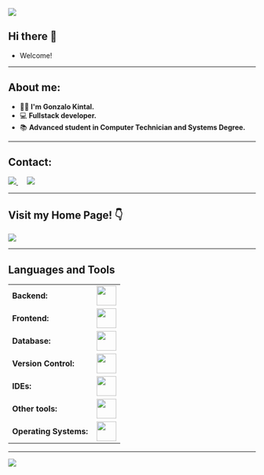 <!--
<img src="https://user-images.githubusercontent.com/73097560/115834477-dbab4500-a447-11eb-908a-139a6edaec5c.gif">

<div id="user-content-toc">
  <ul>
    <summary><h2 style="display: inline-block">Hi there 👋</h2></summary>
    <li>Welcome!</li>
  </ul>
</div>

<div id="user-content-toc">
  <ul>
    <summary><h2 style="display: inline-block">About me:</h2></summary>
  </ul>
  <li>I'm Gonzalo Kintal.</li>
  <li>👨‍💻 Fullstack developer.</li>
  <li>📚 Advanced student in Computer Technician and Systems Degree.</li>
</div>

<div id="user-content-toc">
  <ul>
    <summary><h2 style="display: inline-block">Contact:</h2></summary>
  </ul>
  <p>
    <a target="_blank" href="https://www.linkedin.com/in/gonzalo-kintal-071a41226/">
      <img src="https://img.shields.io/badge/-LinkedIn-0077B5?style=for-the-badge&logo=Linkedin&logoColor=white">
    </a>
    &emsp;
    <a target="_blank" href="mailto:kintalgonzalo40@gmail.com">
      <img src="https://img.shields.io/badge/-Gmail-D14836?style=for-the-badge&logo=Gmail&logoColor=white">
    </a>
    &emsp;
  </p>
</div>

<div id="user-content-toc">
  <ul>
    <summary><h2 style="display: inline-block">Visit my Home Page!</h2></summary>
  </ul>
  <br>👇<br>
  <a target="_blank" href="https://gonzalokintal.vercel.app">
    <img src="https://img.shields.io/badge/-PORTFOLIO-000000?style=for-the-badge&logo=blogger&logoColor=white">
  </a>
</div>

<div id="user-content-toc">
  <ul>
    <summary><h2 style="display: inline-block">Lenguages and Tools</h2></summary>
  </ul>
  <table>
    <tr>
        <td style="font-weight: bold; padding-right: 10px; vertical-align: center; border: none;">Backend:</td>
        <td><img height="40" src="https://skillicons.dev/icons?i=java,spring,maven,python,c"/></td>
    </tr>
    <tr>
        <td style="font-weight: bold; padding-right: 10px; vertical-align: center;">Frontend:</td>
        <td><img height="40" src="https://skillicons.dev/icons?i=react,tailwind,mui,html,css,js,ts,figma"/></td>
    </tr>
    <tr>
        <td style="font-weight: bold; padding-right: 10px; vertical-align: center; border: none;">Database:</td>
        <td><img height="40" src="https://skillicons.dev/icons?i=postgresql,mysql"/></td>
    </tr>
    <tr>
        <td style="font-weight: bold; padding-right: 10px; vertical-align: center; border: none;">Version Control:</td>
        <td><img height="40" src="https://skillicons.dev/icons?i=git,github,gitlab"/></td>
    </tr>
    <tr>
        <td style="font-weight: bold; padding-right: 10px; vertical-align: center; border: none;">IDEs:</td>
        <td><img height="40" src="https://skillicons.dev/icons?i=vscode,eclipse,idea"/></td>
    </tr>
    <tr>
        <td style="font-weight: bold; padding-right: 10px; vertical-align: center; border: none;">Other tools:</td>
        <td><img height="40" src="https://skillicons.dev/icons?i=postman,vim"/></td>
    </tr>
    <tr>
        <td style="font-weight: bold; padding-right: 10px; vertical-align: center; border: none;">Operating Systems:</td>
        <td><img height="40" src="https://skillicons.dev/icons?i=ubuntu,windows"/></td>
    </tr>
  </table>
</div>

<img src="https://user-images.githubusercontent.com/73097560/115834477-dbab4500-a447-11eb-908a-139a6edaec5c.gif">
-->
<img src="https://user-images.githubusercontent.com/73097560/115834477-dbab4500-a447-11eb-908a-139a6edaec5c.gif">

## Hi there 👋  
- Welcome!  

---

## About me:  
- 👨‍💻 **I'm Gonzalo Kintal.**  
- 💻 **Fullstack developer.**  
- 📚 **Advanced student in Computer Technician and Systems Degree.**  

---

## Contact:  
<p>
  <a target="_blank" href="https://www.linkedin.com/in/gonzalo-kintal-071a41226/">
    <img src="https://img.shields.io/badge/-LinkedIn-0077B5?style=for-the-badge&logo=Linkedin&logoColor=white">
  </a>
  &emsp;
  <a target="_blank" href="mailto:kintalgonzalo40@gmail.com">
    <img src="https://img.shields.io/badge/-Gmail-D14836?style=for-the-badge&logo=Gmail&logoColor=white">
  </a>
</p>

---

## Visit my Home Page! 👇
<a target="_blank" href="https://gonzalokintal.vercel.app">
  <img src="https://img.shields.io/badge/-PORTFOLIO-000000?style=for-the-badge&logo=blogger&logoColor=white">
</a>

---

## Languages and Tools  
<table>
    <tr>
        <td style="font-weight: bold; padding-right: 10px; vertical-align: center; border: none;">Backend:</td>
        <td><img height="40" src="https://skillicons.dev/icons?i=java,spring,maven,python,c"/></td>
    </tr>
    <tr>
        <td style="font-weight: bold; padding-right: 10px; vertical-align: center;">Frontend:</td>
        <td><img height="40" src="https://skillicons.dev/icons?i=react,tailwind,mui,html,css,js,ts,figma"/></td>
    </tr>
    <tr>
        <td style="font-weight: bold; padding-right: 10px; vertical-align: center; border: none;">Database:</td>
        <td><img height="40" src="https://skillicons.dev/icons?i=postgresql,mysql"/></td>
    </tr>
    <tr>
        <td style="font-weight: bold; padding-right: 10px; vertical-align: center; border: none;">Version Control:</td>
        <td><img height="40" src="https://skillicons.dev/icons?i=git,github,gitlab"/></td>
    </tr>
    <tr>
        <td style="font-weight: bold; padding-right: 10px; vertical-align: center; border: none;">IDEs:</td>
        <td><img height="40" src="https://skillicons.dev/icons?i=vscode,eclipse,idea"/></td>
    </tr>
    <tr>
        <td style="font-weight: bold; padding-right: 10px; vertical-align: center; border: none;">Other tools:</td>
        <td><img height="40" src="https://skillicons.dev/icons?i=postman,vim"/></td>
    </tr>
    <tr>
        <td style="font-weight: bold; padding-right: 10px; vertical-align: center; border: none;">Operating Systems:</td>
        <td><img height="40" src="https://skillicons.dev/icons?i=ubuntu,windows"/></td>
    </tr>
  </table>

---

<img src="https://user-images.githubusercontent.com/73097560/115834477-dbab4500-a447-11eb-908a-139a6edaec5c.gif">

